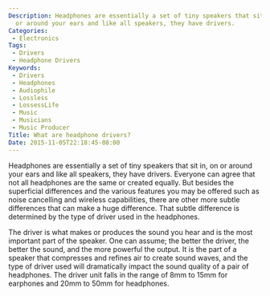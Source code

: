 ```yaml
---
Description: Headphones are essentially a set of tiny speakers that sit in, on
  or around your ears and like all speakers, they have drivers.
Categories:
 - Electronics
Tags:
 - Drivers
 - Headphone Drivers
Keywords:
 - Drivers
 - Headphones
 - Audiophile
 - Lossless
 - LossessLife
 - Music
 - Musicians
 - Music Producer
Title: What are headphone drivers?
Date: 2015-11-05T22:18:45-08:00
---
```


Headphones are essentially a set of tiny speakers that sit in, on or around your
ears and like all speakers, they have drivers. Everyone can agree that not all
headphones are the same or created equally. But besides the superficial
differences and the various features you may be offered such as noise cancelling
and wireless capabilities, there are other more subtle differences that can make
a huge difference. That subtle difference is determined by the type of driver
used in the headphones.

<!--more-->

The driver is what makes or produces the sound you hear and is the most
important part of the speaker. One can assume; the better the driver, the
better the sound, and the more powerful the output. It is the part of a speaker
that compresses and refines air to create sound waves, and the type of driver
used will dramatically impact the sound quality of a pair of headphones. The
driver unit falls in the range of 8mm to 15mm for earphones and 20mm to 50mm for
headphones.
